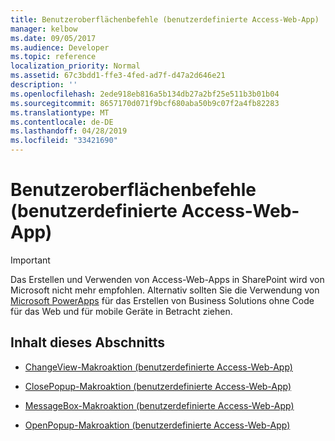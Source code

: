 ```yaml
---
title: Benutzeroberflächenbefehle (benutzerdefinierte Access-Web-App)
manager: kelbow
ms.date: 09/05/2017
ms.audience: Developer
ms.topic: reference
localization_priority: Normal
ms.assetid: 67c3bdd1-ffe3-4fed-ad7f-d47a2d646e21
description: ''
ms.openlocfilehash: 2ede918eb816a5b134db27a2bf25e511b3b01b04
ms.sourcegitcommit: 8657170d071f9bcf680aba50b9c07f2a4fb82283
ms.translationtype: MT
ms.contentlocale: de-DE
ms.lasthandoff: 04/28/2019
ms.locfileid: "33421690"
---
```

# <a name="user-interface-commands-access-custom-web-app"></a>Benutzeroberflächenbefehle (benutzerdefinierte Access-Web-App)

> [!IMPORTANT]
> Das Erstellen und Verwenden von Access-Web-Apps in SharePoint wird von Microsoft nicht mehr empfohlen. Alternativ sollten Sie die Verwendung von [Microsoft PowerApps](https://powerapps.microsoft.com/en-us/) für das Erstellen von Business Solutions ohne Code für das Web und für mobile Geräte in Betracht ziehen. 
  
## <a name="in-this-section"></a>Inhalt dieses Abschnitts

- [ChangeView-Makroaktion (benutzerdefinierte Access-Web-App)](changeview-macro-action-access-custom-web-app.md)
    
- [ClosePopup-Makroaktion (benutzerdefinierte Access-Web-App)](closepopup-macro-action-access-custom-web-app.md)
    
- [MessageBox-Makroaktion (benutzerdefinierte Access-Web-App)](messagebox-macro-action-access-custom-web-app.md)
    
- [OpenPopup-Makroaktion (benutzerdefinierte Access-Web-App)](openpopup-macro-action-access-custom-web-app.md)
    

